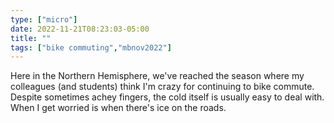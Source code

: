 ```yaml
---
type: ["micro"]
date: 2022-11-21T08:23:03-05:00
title: ""
tags: ["bike commuting","mbnov2022"]
---
```

Here in the Northern Hemisphere, we've reached the season where my colleagues (and students) think I'm crazy for continuing to bike commute. Despite sometimes achey fingers, the cold itself is usually easy to deal with. When I get worried is when there's ice on the roads.
